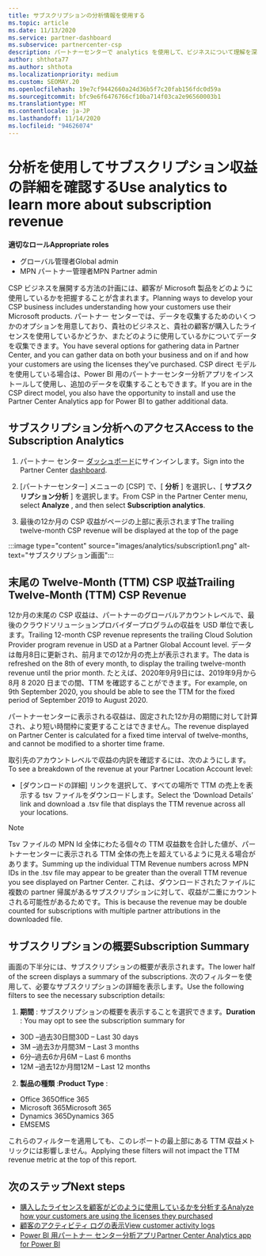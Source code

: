 ```yaml
---
title: サブスクリプションの分析情報を使用する
ms.topic: article
ms.date: 11/13/2020
ms.service: partner-dashboard
ms.subservice: partnercenter-csp
description: パートナーセンターで analytics を使用して、ビジネスについて理解を深め、顧客が購入したライセンスをどのように使用するかについて説明します。
author: shthota77
ms.author: shthota
ms.localizationpriority: medium
ms.custom: SEOMAY.20
ms.openlocfilehash: 19e7cf9442660a24d36b5f7c20fab156fdc0d59a
ms.sourcegitcommit: bfc9e6f6476766cf10ba714f03ca2e96560003b1
ms.translationtype: MT
ms.contentlocale: ja-JP
ms.lasthandoff: 11/14/2020
ms.locfileid: "94626074"
---
```

# <a name="use-analytics-to-learn-more-about-subscription-revenue"></a><span data-ttu-id="89a99-103">分析を使用してサブスクリプション収益の詳細を確認する</span><span class="sxs-lookup"><span data-stu-id="89a99-103">Use analytics to learn more about subscription revenue</span></span>

<span data-ttu-id="89a99-104">**適切なロール**</span><span class="sxs-lookup"><span data-stu-id="89a99-104">**Appropriate roles**</span></span>

- <span data-ttu-id="89a99-105">グローバル管理者</span><span class="sxs-lookup"><span data-stu-id="89a99-105">Global admin</span></span>
- <span data-ttu-id="89a99-106">MPN パートナー管理者</span><span class="sxs-lookup"><span data-stu-id="89a99-106">MPN Partner admin</span></span>

<span data-ttu-id="89a99-107">CSP ビジネスを展開する方法の計画には、顧客が Microsoft 製品をどのように使用しているかを把握することが含まれます。</span><span class="sxs-lookup"><span data-stu-id="89a99-107">Planning ways to develop your CSP business includes understanding how your customers use their Microsoft products.</span></span> <span data-ttu-id="89a99-108">パートナー センターでは、データを収集するためのいくつかのオプションを用意しており、貴社のビジネスと、貴社の顧客が購入したライセンスを使用しているかどうか、またどのように使用しているかについてデータを収集できます。</span><span class="sxs-lookup"><span data-stu-id="89a99-108">You have several options for gathering data in Partner Center, and you can gather data on both your business and on if and how your customers are using the licenses they've purchased.</span></span> <span data-ttu-id="89a99-109">CSP direct モデルを使用している場合は、Power BI 用のパートナーセンター分析アプリをインストールして使用し、追加のデータを収集することもできます。</span><span class="sxs-lookup"><span data-stu-id="89a99-109">If you are in the CSP direct model, you also have the opportunity to install and use the Partner Center Analytics app for Power BI to gather additional data.</span></span>

## <a name="access-to-the-subscription-analytics"></a><span data-ttu-id="89a99-110">サブスクリプション分析へのアクセス</span><span class="sxs-lookup"><span data-stu-id="89a99-110">Access to the Subscription Analytics</span></span>

1. <span data-ttu-id="89a99-111">パートナー センター [ダッシュボード](https://partner.microsoft.com/dashboard/home)にサインインします。</span><span class="sxs-lookup"><span data-stu-id="89a99-111">Sign into the Partner Center [dashboard](https://partner.microsoft.com/dashboard/home).</span></span>
1. <span data-ttu-id="89a99-112">[パートナーセンター] メニューの [CSP] で、[ **分析** ] を選択し、[ **サブスクリプション分析** ] を選択します。</span><span class="sxs-lookup"><span data-stu-id="89a99-112">From CSP in the Partner Center menu, select **Analyze** , and then select **Subscription analytics**.</span></span>

1. <span data-ttu-id="89a99-113">最後の12か月の CSP 収益がページの上部に表示されます</span><span class="sxs-lookup"><span data-stu-id="89a99-113">The trailing twelve-month CSP revenue will be displayed at the top of the page</span></span>

:::image type="content" source="images/analytics/subscription1.png" alt-text="サブスクリプション画面":::

## <a name="trailing-twelve-month-ttm-csp-revenue"></a><span data-ttu-id="89a99-115">末尾の Twelve-Month (TTM) CSP 収益</span><span class="sxs-lookup"><span data-stu-id="89a99-115">Trailing Twelve-Month (TTM) CSP Revenue</span></span>

<span data-ttu-id="89a99-116">12か月の末尾の CSP 収益は、パートナーのグローバルアカウントレベルで、最後のクラウドソリューションプロバイダープログラムの収益を USD 単位で表します。</span><span class="sxs-lookup"><span data-stu-id="89a99-116">Trailing 12-month CSP revenue represents the trailing Cloud Solution Provider program revenue in USD at a Partner Global Account level.</span></span> <span data-ttu-id="89a99-117">データは毎月8日に更新され、前月までの12か月の売上が表示されます。</span><span class="sxs-lookup"><span data-stu-id="89a99-117">The data is refreshed on the 8th of every month, to display the trailing twelve-month revenue until the prior month.</span></span> <span data-ttu-id="89a99-118">たとえば、2020年9月9日には、2019年9月から8月 8 2020 日までの間、TTM を確認することができます。</span><span class="sxs-lookup"><span data-stu-id="89a99-118">For example, on 9th September 2020, you should be able to see the TTM for the fixed period of September 2019 to August 2020.</span></span>

<span data-ttu-id="89a99-119">パートナーセンターに表示される収益は、固定された12か月の期間に対して計算され、より短い時間枠に変更することはできません。</span><span class="sxs-lookup"><span data-stu-id="89a99-119">The revenue displayed on Partner Center is calculated for a fixed time interval of twelve-months, and cannot be modified to a shorter time frame.</span></span>

<span data-ttu-id="89a99-120">取引先のアカウントレベルで収益の内訳を確認するには、次のようにします。</span><span class="sxs-lookup"><span data-stu-id="89a99-120">To see a breakdown of the revenue at your Partner Location Account level:</span></span>

- <span data-ttu-id="89a99-121">[ダウンロードの詳細] リンクを選択して、すべての場所で TTM の売上を表示する tsv ファイルをダウンロードします。</span><span class="sxs-lookup"><span data-stu-id="89a99-121">Select the ‘Download Details’ link and download a .tsv file that displays the TTM revenue across all your locations.</span></span>

>[!NOTE] 
><span data-ttu-id="89a99-122">Tsv ファイルの MPN Id 全体にわたる個々の TTM 収益数を合計した値が、パートナーセンターに表示される TTM 全体の売上を超えているように見える場合があります。</span><span class="sxs-lookup"><span data-stu-id="89a99-122">Summing up the individual TTM Revenue numbers across MPN IDs in the .tsv file may appear to be greater than the overall TTM revenue you see displayed on Partner Center.</span></span> <span data-ttu-id="89a99-123">これは、ダウンロードされたファイルに複数の partner 帰属があるサブスクリプションに対して、収益が二重にカウントされる可能性があるためです。</span><span class="sxs-lookup"><span data-stu-id="89a99-123">This is because the revenue may be double counted for subscriptions with multiple partner attributions in the downloaded file.</span></span>

## <a name="subscription-summary"></a><span data-ttu-id="89a99-124">サブスクリプションの概要</span><span class="sxs-lookup"><span data-stu-id="89a99-124">Subscription Summary</span></span>

<span data-ttu-id="89a99-125">画面の下半分には、サブスクリプションの概要が表示されます。</span><span class="sxs-lookup"><span data-stu-id="89a99-125">The lower half of the screen displays a summary of the subscriptions.</span></span> <span data-ttu-id="89a99-126">次のフィルターを使用して、必要なサブスクリプションの詳細を表示します。</span><span class="sxs-lookup"><span data-stu-id="89a99-126">Use the following filters to see the necessary subscription details:</span></span>  

1. <span data-ttu-id="89a99-127">**期間** : サブスクリプションの概要を表示することを選択できます。</span><span class="sxs-lookup"><span data-stu-id="89a99-127">**Duration** : You may opt to see the subscription summary for</span></span> 

- <span data-ttu-id="89a99-128">30D –過去30日間</span><span class="sxs-lookup"><span data-stu-id="89a99-128">30D – Last 30 days</span></span>
- <span data-ttu-id="89a99-129">3M –過去3か月間</span><span class="sxs-lookup"><span data-stu-id="89a99-129">3M – Last 3 months</span></span>
- <span data-ttu-id="89a99-130">6分–過去6か月</span><span class="sxs-lookup"><span data-stu-id="89a99-130">6M – Last 6 months</span></span>
- <span data-ttu-id="89a99-131">12M –過去12か月間</span><span class="sxs-lookup"><span data-stu-id="89a99-131">12M – Last 12 months</span></span>

2. <span data-ttu-id="89a99-132">**製品の種類** :</span><span class="sxs-lookup"><span data-stu-id="89a99-132">**Product Type** :</span></span>
 
- <span data-ttu-id="89a99-133">Office 365</span><span class="sxs-lookup"><span data-stu-id="89a99-133">Office 365</span></span>
- <span data-ttu-id="89a99-134">Microsoft 365</span><span class="sxs-lookup"><span data-stu-id="89a99-134">Microsoft 365</span></span>
- <span data-ttu-id="89a99-135">Dynamics 365</span><span class="sxs-lookup"><span data-stu-id="89a99-135">Dynamics 365</span></span>
- <span data-ttu-id="89a99-136">EMS</span><span class="sxs-lookup"><span data-stu-id="89a99-136">EMS</span></span>

<span data-ttu-id="89a99-137">これらのフィルターを適用しても、このレポートの最上部にある TTM 収益メトリックには影響しません。</span><span class="sxs-lookup"><span data-stu-id="89a99-137">Applying these filters will not impact the TTM revenue metric at the top of this report.</span></span>


 
## <a name="next-steps"></a><span data-ttu-id="89a99-138">次のステップ</span><span class="sxs-lookup"><span data-stu-id="89a99-138">Next steps</span></span>

- [<span data-ttu-id="89a99-139">購入したライセンスを顧客がどのように使用しているかを分析する</span><span class="sxs-lookup"><span data-stu-id="89a99-139">Analyze how your customers are using the licenses they purchased</span></span>](increasing-adoption-and-satisfaction.md)  
- [<span data-ttu-id="89a99-140">顧客のアクティビティ ログの表示</span><span class="sxs-lookup"><span data-stu-id="89a99-140">View customer activity logs</span></span>](activity-logs.md)
- [<span data-ttu-id="89a99-141">Power BI 用パートナー センター分析アプリ</span><span class="sxs-lookup"><span data-stu-id="89a99-141">Partner Center Analytics app for Power BI</span></span>](power-bi-app-for-direct-partners.md)






